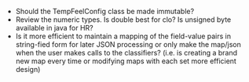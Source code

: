 
- Should the TempFeelConfig class be made immutable?
- Review the numeric types. Is double best for clo? Is unsigned byte available in java for HR?
- Is it more efficient to maintain a mapping of the field-value pairs in string-fied form for later JSON processing or only make the map/json when the user
makes calls to the classifiers? (i.e. is creating a brand new map every time or modifying maps with each set more efficient design)